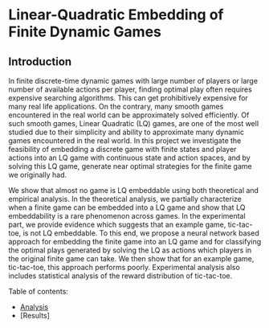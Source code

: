 # Linear-Quadratic Embedding of Finite Dynamic Games

## Introduction

In finite discrete-time dynamic games with large number of players or large number of available actions per player, finding optimal play often requires expensive searching algorithms. This can get prohibitively expensive for many real life applications. On the contrary, many smooth games encountered in the real world can be approximately solved efficiently. Of such smooth games, Linear Quadratic (LQ) games, are one of the most well studied due to their simplicity and ability to approximate many dynamic games encountered in the real world. In this project we investigate the feasibility of embedding a discrete game with finite states and player actions into an LQ game with continuous state and action spaces, and by solving this LQ game, generate near optimal strategies for the finite game we originally had.

We show that almost no game is LQ embeddable using both theoretical and empirical analysis. In the theoretical analysis, we partially characterize when a finite game can be embedded into a LQ game and show that LQ embeddability is a rare phenomenon across games. In the experimental part, we provide evidence which suggests that an example game, tic-tac-toe, is not LQ embeddable. To this end, we propose a neural network based approach for embedding the finite game into an LQ game and for classifying the optimal plays generated by solving the LQ as actions which players in the original finite game can take. We then show that for an example game, tic-tac-toe, this approach performs poorly. Experimental analysis also includes statistical analysis of the reward distribution of tic-tac-toe.

Table of contents:
- [Analysis](chapter1.md)
- [Results]
